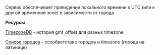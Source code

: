 
Сервис обеспечивает приведение локального времени к UTC (или к другой временной зоне) в зависимости от города

**Ресурсы**

[TimezoneDB](https://timezonedb.com/files/timezonedb.csv.zip) - история gmt_offset для разных timezone

[Список городов](https://raw.githubusercontent.com/kevinroberts/city-timezones/master/data/cityMap.json) - cсообветствие городов и timezone (города на латинице)


